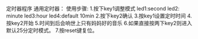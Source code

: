 定时器程序
通用定时器：
使用步骤:
1.按下key1调整模式 led1:second led2: minute led3:hour led4:default 10min
2.按下key2确认
3.按key1设置定时时间
4.按key2开始
5.时间到后会响世上只有妈妈好的音乐
6.如果直接按两下key2则进入默认25分定时模式。
7.按reset键复位。

